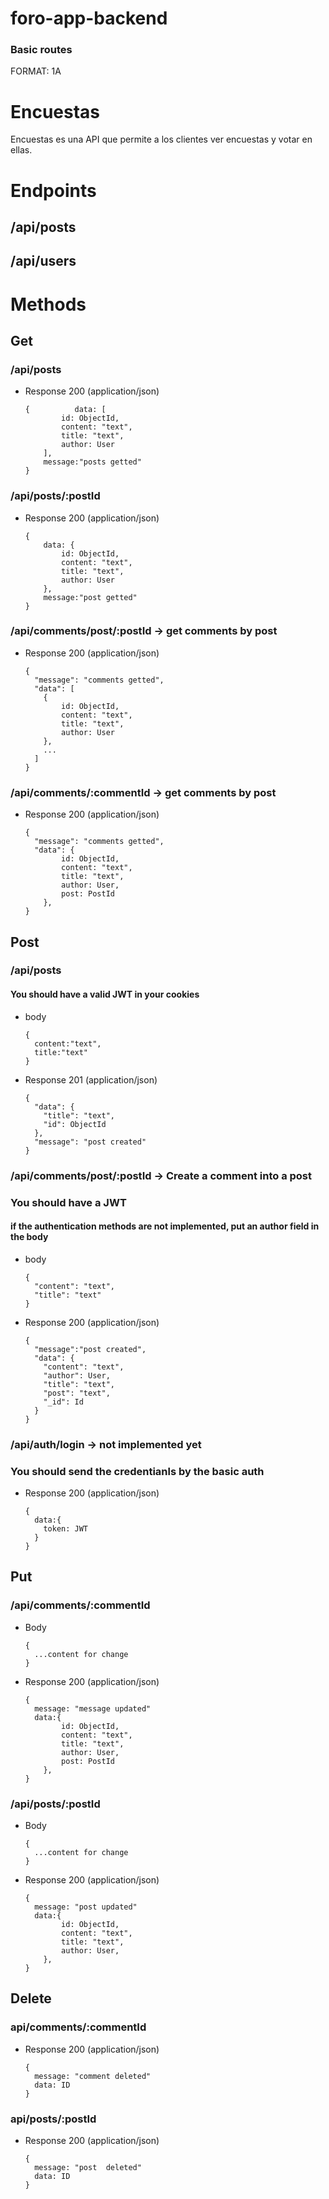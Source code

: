 # foro-app-backend

### Basic routes

FORMAT: 1A

# Encuestas

Encuestas es una API que permite a los clientes ver encuestas y votar en ellas.

# Endpoints

## /api/posts

## /api/users

# Methods

## Get

### /api/posts

- Response 200 (application/json)

      {          data: [
              id: ObjectId,
              content: "text",
              title: "text",
              author: User
          ],
          message:"posts getted"
      }

### /api/posts/:postId

- Response 200 (application/json)

      {
          data: {
              id: ObjectId,
              content: "text",
              title: "text",
              author: User
          },
          message:"post getted"
      }

### /api/comments/post/:postId -> get comments by post

- Response 200 (application/json)

      {
        "message": "comments getted",
        "data": [
          {
              id: ObjectId,
              content: "text",
              title: "text",
              author: User
          },
          ...
        ]
      }

### /api/comments/:commentId -> get comments by post

- Response 200 (application/json)

      {
        "message": "comments getted",
        "data": {
              id: ObjectId,
              content: "text",
              title: "text",
              author: User,
              post: PostId
          },
      }

## Post

### /api/posts

#### You should have a valid JWT in your cookies

- body

      {
        content:"text",
        title:"text"
      }

- Response 201 (application/json)

      {
        "data": {
          "title": "text",
          "id": ObjectId
        },
        "message": "post created"
      }

### /api/comments/post/:postId -> Create a comment into a post

### You should have a JWT

#### if the authentication methods are not implemented, put an author field in the body

- body

      {
        "content": "text",
        "title": "text"
      }

* Response 200 (application/json)

      {
        "message":"post created",
        "data": {
          "content": "text",
          "author": User,
          "title": "text",
          "post": "text",
          "_id": Id
        }
      }

### /api/auth/login -> not implemented yet

### You should send the credentianls by the basic auth

- Response 200 (application/json)

      {
        data:{
          token: JWT
        }
      }

## Put

### /api/comments/:commentId

- Body

      {
        ...content for change
      }

- Response 200 (application/json)

      {
        message: "message updated"
        data:{
              id: ObjectId,
              content: "text",
              title: "text",
              author: User,
              post: PostId
          },
      }

### /api/posts/:postId

- Body

      {
        ...content for change
      }

- Response 200 (application/json)

      {
        message: "post updated"
        data:{
              id: ObjectId,
              content: "text",
              title: "text",
              author: User,
          },
      }

## Delete

### api/comments/:commentId

- Response 200 (application/json)

      {
        message: "comment deleted"
        data: ID
      }

### api/posts/:postId

- Response 200 (application/json)

      {
        message: "post  deleted"
        data: ID
      }
